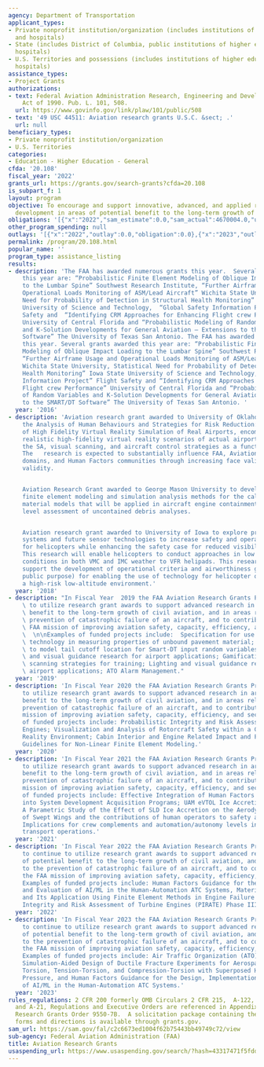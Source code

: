 ```yaml
---
agency: Department of Transportation
applicant_types:
- Private nonprofit institution/organization (includes institutions of higher education
  and hospitals)
- State (includes District of Columbia, public institutions of higher education and
  hospitals)
- U.S. Territories and possessions (includes institutions of higher education and
  hospitals)
assistance_types:
- Project Grants
authorizations:
- text: Federal Aviation Administration Research, Engineering and Development Authorization
    Act of 1990. Pub. L. 101, 508.
  url: https://www.govinfo.gov/link/plaw/101/public/508
- text: '49 USC 44511: Aviation research grants U.S.C. &sect; .'
  url: null
beneficiary_types:
- Private nonprofit institution/organization
- U.S. Territories
categories:
- Education - Higher Education - General
cfda: '20.108'
fiscal_year: '2022'
grants_url: https://grants.gov/search-grants?cfda=20.108
is_subpart_f: 1
layout: program
objective: To encourage and support innovative, advanced, and applied research and
  development in areas of potential benefit to the long-term growth of civil aviation.
obligations: '[{"x":"2022","sam_estimate":0.0,"sam_actual":4670004.0,"usa_spending_actual":0.0},{"x":"2023","sam_estimate":9063702.0,"sam_actual":0.0,"usa_spending_actual":1634020.0},{"x":"2024","sam_estimate":599998.0,"sam_actual":0.0,"usa_spending_actual":0.0}]'
other_program_spending: null
outlays: '[{"x":"2022","outlay":0.0,"obligation":0.0},{"x":"2023","outlay":1538843.81,"obligation":949401.0},{"x":"2024","outlay":0.0,"obligation":0.0}]'
permalink: /program/20.108.html
popular_name: ''
program_type: assistance_listing
results:
- description: 'The FAA has awarded numerous grants this year.  Several grants awarded
    this year are: “Probabilistic Finite Element Modeling of Oblique Impact Loading
    to the Lumbar Spine” Southwest Research Institute, “Further Airframe Usage and
    Operational Loads Monitoring of ASM/Lead Aircraft” Wichita State University, Statistical
    Need for Probability of Detection in Structural Health Monitoring” Iowa State
    University of Science and Technology,  “Global Safety Information Project” Flight
    Safety and  “Identifying CRM Approaches for Enhancing Flight crew Performance”
    University of Central Florida and “Probabilistic Modeling of Random Variables
    and K-Solution Developments for General Aviation – Extensions to the SMART/DT
    Software” The University of Texas San Antonio. The FAA has awarded numerous grants
    this year. Several grants awarded this year are: “Probabilistic Finite Element
    Modeling of Oblique Impact Loading to the Lumbar Spine” Southwest Research Institute,
    “Further Airframe Usage and Operational Loads Monitoring of ASM/Lead Aircraft”
    Wichita State University, Statistical Need for Probability of Detection in Structural
    Health Monitoring” Iowa State University of Science and Technology, “Global Safety
    Information Project” Flight Safety and “Identifying CRM Approaches for Enhancing
    Flight crew Performance” University of Central Florida and “Probabilistic Modeling
    of Random Variables and K-Solution Developments for General Aviation – Extensions
    to the SMART/DT Software” The University of Texas San Antonio. '
  year: '2016'
- description: 'Aviation research grant awarded to University of Oklahoma involving
    the Analysis of Human Behaviours and Strategies for Risk Reduction: Application
    of High Fidelity Virtual Reality Simulation of Real Airports, encompasses developing
    realistic high-fidelity virtual reality scenarios of actual airports and integrating
    the SA, visual scanning, and aircraft control strategies as a function of time.
    The   research is expected to substantially influence FAA, Aviation and Aerospace
    domains, and Human Factors communities through increasing face validity and content
    validity.


    Aviation Research Grant awarded to George Mason University to develop and apply
    finite element modeling and simulation analysis methods for the calibration of
    material models that will be applied in aircraft engine containment and aircraft
    level assessment of uncontained debris analyses.


    Aviation research grant awarded to University of Iowa to explore prototype display
    systems and future sensor technologies to increase safety and operational efficiency
    for helicopters while enhancing the safety case for reduced visibility minima.
    This research will enable helicopters to conduct approaches in low visibility
    conditions in both VMC and IMC weather to VFR helipads. This research will also
    support the development of operational criteria and airworthiness guidance (a
    public purpose) for enabling the use of technology for helicopter operations in
    a high-risk low-altitude environment.'
  year: '2018'
- description: "In Fiscal Year  2019 the FAA Aviation Research Grants Program continued\
    \ to utilize research grant awards to support advanced research in areas of potential\
    \ benefit to the long-term growth of civil aviation, and in areas related to the\
    \ prevention of catastrophic failure of an aircraft, and to contribute to the\
    \ FAA mission of improving aviation safety, capacity, efficiency, and security.\
    \  \n\nExamples of funded projects include:  Specification for use of nonnuclear\
    \ technology in measuring properties of unbound pavement material; Methodologies\
    \ to model tail cutoff location for Smart-DT input random variables; Lighting\
    \ and visual guidance research for airport applications; Gamification of visual\
    \ scanning strategies for training; Lighting and visual guidance research for\
    \ airport applications; ATO Alarm Management."
  year: '2019'
- description: 'In Fiscal Year 2020 the FAA Aviation Research Grants Program continues
    to utilize research grant awards to support advanced research in areas of potential
    benefit to the long-term growth of civil aviation, and in areas related to the
    prevention of catastrophic failure of an aircraft, and to contribute to the FAA
    mission of improving aviation safety, capacity, efficiency, and security.  Examples
    of funded projects include: Probabilistic Integrity and Risk Assessment of Turbine
    Engines; Visualization and Analysis of Rotorcraft Safety within a CAVE Virtual
    Reality Environment; Cabin Interior and Engine Related Impact and Failure Analysis
    Guidelines for Non-Linear Finite Element Modeling.'
  year: '2020'
- description: 'In Fiscal Year 2021 the FAA Aviation Research Grants Program  continued
    to utilize research grant awards to support advanced research in areas of potential
    benefit to the long-term growth of civil aviation, and in areas related to the
    prevention of catastrophic failure of an aircraft, and to contribute to the FAA
    mission of improving aviation safety, capacity, efficiency, and security.  Examples
    of funded projects include: Effective Integration of Human Factors Engineering
    into System Development Acquisition Programs; UAM eVTOL Ice Accretion Characterization;
    A Parametric Study of the Effect of SLD Ice Accretion on the Aerodynamic Performance
    of Swept Wings and the contributions of human operators to safety and risk mitigation:
    Implications for crew complements and automation/autonomy levels in commercial
    transport operations.'
  year: '2021'
- description: 'In Fiscal Year 2022 the FAA Aviation Research Grants Program plans
    to continue to utilize research grant awards to support advanced research in areas
    of potential benefit to the long-term growth of civil aviation, and in areas related
    to the prevention of catastrophic failure of an aircraft, and to contribute to
    the FAA mission of improving aviation safety, capacity, efficiency, and security.
    Examples of funded projects include: Human Factors Guidance for the Design, Implementation
    and Evaluation of AI/ML in the Human-Automation ATC Systems, Material Model Development
    and Its Application Using Finite Element Methods in Engine Failure Analysis, Probabilistic
    Integrity and Risk Assessment of Turbine Engines (PIRATE) Phase III.'
  year: '2022'
- description: 'In Fiscal Year 2023 the FAA Aviation Research Grants Program plans
    to continue to utilize research grant awards to support advanced research in areas
    of potential benefit to the long-term growth of civil aviation, and in areas related
    to the prevention of catastrophic failure of an aircraft, and to contribute to
    the FAA mission of improving aviation safety, capacity, efficiency, and security.
    Examples of funded projects include: Air Traffic Organization (ATO) Alarm Management,
    Simulation-Aided Design of Ductile Fracture Experiments for Aerospace Metals:
    Torsion, Tension-Torsion, and Compression-Torsion with Superposed Hydrostatic
    Pressure, and Human Factors Guidance for the Design, Implementation, and Evaluation
    of AI/ML in the Human-Automation ATC Systems.'
  year: '2023'
rules_regulations: 2 CFR 200 formerly OMB Circulars 2 CFR 215,  A-122, A-133, A-110
  and A-21, Regulations and Executive Orders are referenced in Appendix 1 of the FAA
  Research Grants Order 9550-7B.  A solicitation package containing the appropriate
  forms and directions is available through grants.gov.
sam_url: https://sam.gov/fal/c2c6673ed1004f62b75443bb49749c72/view
sub-agency: Federal Aviation Administration (FAA)
title: Aviation Research Grants
usaspending_url: https://www.usaspending.gov/search/?hash=43317471f5fdd5fa9ef60edd718cb0e1
---
```

